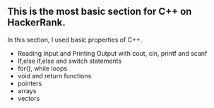 ## This is the most basic section for C++ on HackerRank.

In this section, I used basic properties of C++.
- Reading Input and Printing Output with cout, cin, printf and scanf
- If,else if,else and switch statements
- for(), while loops
- void and return functions
- pointers
- arrays
- vectors
